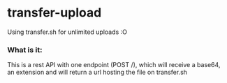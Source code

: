# transfer-upload
Using transfer.sh for unlimited uploads :O

### What is it:
This is a rest API with one endpoint (POST /), which will receive a base64, an extension and will return a url hosting the file on transfer.sh
